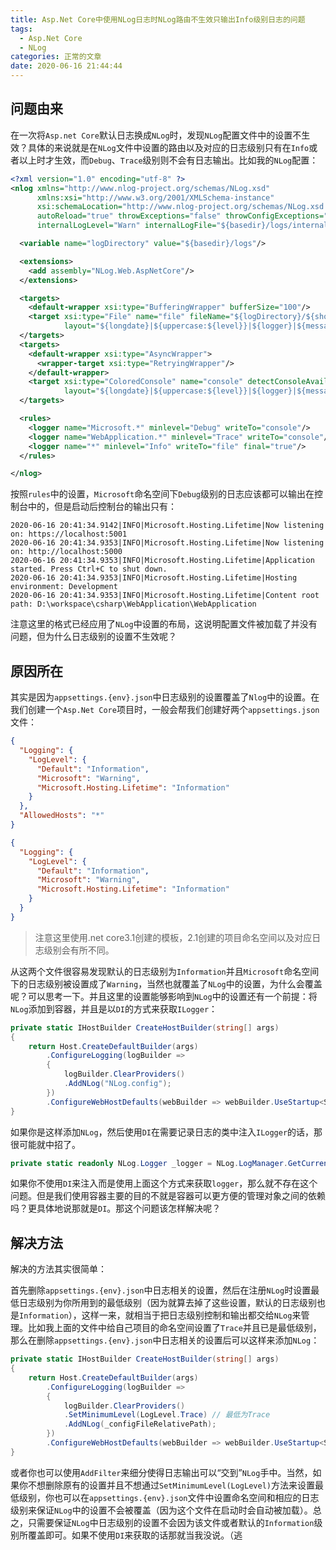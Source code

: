 ```yaml
---
title: Asp.Net Core中使用NLog日志时NLog路由不生效只输出Info级别日志的问题
tags:
  - Asp.Net Core
  - NLog
categories: 正常的文章
date: 2020-06-16 21:44:44
---
```


## 问题由来

在一次将`Asp.net Core`默认日志换成`NLog`时，发现`NLog`配置文件中的设置不生效？具体的来说就是在`NLog`文件中设置的路由以及对应的日志级别只有在`Info`或者以上时才生效，而`Debug`、`Trace`级别则不会有日志输出。比如我的`NLog`配置：

```xml
<?xml version="1.0" encoding="utf-8" ?>
<nlog xmlns="http://www.nlog-project.org/schemas/NLog.xsd"
      xmlns:xsi="http://www.w3.org/2001/XMLSchema-instance"
      xsi:schemaLocation="http://www.nlog-project.org/schemas/NLog.xsd NLog.xsd"
      autoReload="true" throwExceptions="false" throwConfigExceptions="true"
      internalLogLevel="Warn" internalLogFile="${basedir}/logs/internal.log">

  <variable name="logDirectory" value="${basedir}/logs"/>

  <extensions>
    <add assembly="NLog.Web.AspNetCore"/>
  </extensions>

  <targets>
    <default-wrapper xsi:type="BufferingWrapper" bufferSize="100"/>
    <target xsi:type="File" name="file" fileName="${logDirectory}/${shortdate}-${level}.log" encoding="utf-8"
            layout="${longdate}|${uppercase:${level}}|${logger}|${message} ${exception:format=tostring}" />
  </targets>
  <targets>
    <default-wrapper xsi:type="AsyncWrapper">
      <wrapper-target xsi:type="RetryingWrapper"/>
    </default-wrapper>
    <target xsi:type="ColoredConsole" name="console" detectConsoleAvailable="true"
            layout="${longdate}|${uppercase:${level}}|${logger}|${message}"/>
  </targets>

  <rules>
    <logger name="Microsoft.*" minlevel="Debug" writeTo="console"/>
    <logger name="WebApplication.*" minlevel="Trace" writeTo="console"/>
    <logger name="*" minlevel="Info" writeTo="file" final="true"/>
  </rules>

</nlog>
```

按照`rules`中的设置，`Microsoft`命名空间下`Debug`级别的日志应该都可以输出在控制台中的，但是启动后控制台的输出只有：

```log
2020-06-16 20:41:34.9142|INFO|Microsoft.Hosting.Lifetime|Now listening on: https://localhost:5001
2020-06-16 20:41:34.9353|INFO|Microsoft.Hosting.Lifetime|Now listening on: http://localhost:5000
2020-06-16 20:41:34.9353|INFO|Microsoft.Hosting.Lifetime|Application started. Press Ctrl+C to shut down.
2020-06-16 20:41:34.9353|INFO|Microsoft.Hosting.Lifetime|Hosting environment: Development
2020-06-16 20:41:34.9353|INFO|Microsoft.Hosting.Lifetime|Content root path: D:\workspace\csharp\WebApplication\WebApplication
```

注意这里的格式已经应用了`NLog`中设置的布局，这说明配置文件被加载了并没有问题，但为什么日志级别的设置不生效呢？

## 原因所在

其实是因为`appsettings.{env}.json`中日志级别的设置覆盖了`Nlog`中的设置。在我们创建一个`Asp.Net Core`项目时，一般会帮我们创建好两个`appsettings.json`文件：

```json appsettings.json
{
  "Logging": {
    "LogLevel": {
      "Default": "Information",
      "Microsoft": "Warning",
      "Microsoft.Hosting.Lifetime": "Information"
    }
  },
  "AllowedHosts": "*"
}
```

```json appsettings.Development.json
{
  "Logging": {
    "LogLevel": {
      "Default": "Information",
      "Microsoft": "Warning",
      "Microsoft.Hosting.Lifetime": "Information"
    }
  }
}
```

> 注意这里使用.net core3.1创建的模板，2.1创建的项目命名空间以及对应日志级别会有所不同。

从这两个文件很容易发现默认的日志级别为`Information`并且`Microsoft`命名空间下的日志级别被设置成了`Warning`，当然也就覆盖了`NLog`中的设置，为什么会覆盖呢？可以思考一下。并且这里的设置能够影响到`NLog`中的设置还有一个前提：将`NLog`添加到容器，并且是以`DI`的方式来获取`ILogger`：

```csharp
private static IHostBuilder CreateHostBuilder(string[] args)
{
    return Host.CreateDefaultBuilder(args)
        .ConfigureLogging(logBuilder =>
        {
            logBuilder.ClearProviders()
            .AddNLog("NLog.config");
        })
        .ConfigureWebHostDefaults(webBuilder => webBuilder.UseStartup<Startup>());
}
```

如果你是这样添加`NLog`，然后使用`DI`在需要记录日志的类中注入`ILogger`的话，那很可能就中招了。

```csharp
private static readonly NLog.Logger _logger = NLog.LogManager.GetCurrentClassLogger();
```

如果你不使用`DI`来注入而是使用上面这个方式来获取`logger`，那么就不存在这个问题。但是我们使用容器主要的目的不就是容器可以更方便的管理对象之间的依赖吗？更具体地说那就是`DI`。那这个问题该怎样解决呢？

## 解决方法

解决的方法其实很简单：

首先删除`appsettings.{env}.json`中日志相关的设置，然后在注册`NLog`时设置最低日志级别为你所用到的最低级别（因为就算去掉了这些设置，默认的日志级别也是`Information`），这样一来，就相当于把日志级别控制和输出都交给`NLog`来管理。比如我上面的文件中给自己项目的命名空间设置了`Trace`并且已是最低级别，那么在删除`appsettings.{env}.json`中日志相关的设置后可以这样来添加`NLog`：

```csharp
private static IHostBuilder CreateHostBuilder(string[] args)
{
    return Host.CreateDefaultBuilder(args)
        .ConfigureLogging(logBuilder =>
        {
            logBuilder.ClearProviders()
            .SetMinimumLevel(LogLevel.Trace) // 最低为Trace
            .AddNLog(_configFileRelativePath);
        })
        .ConfigureWebHostDefaults(webBuilder => webBuilder.UseStartup<Startup>());
}
```

或者你也可以使用`AddFilter`来细分使得日志输出可以“交到”`NLog`手中。当然，如果你不想删除原有的设置并且不想通过`SetMinimumLevel(LogLevel)`方法来设置最低级别，你也可以在`appsettings.{env}.json`文件中设置命名空间和相应的日志级别来保证`NLog`中的设置不会被覆盖（因为这个文件在启动时会自动被加载）。总之，只需要保证`NLog`中日志级别的设置不会因为该文件或者默认的`Information`级别所覆盖即可。如果不使用`DI`来获取的话那就当我没说。（逃
